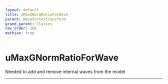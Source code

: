 ```yaml
---
layout: default
title: uMaxGNormRatioForWave
parent: WaveVortexTransform
grand_parent: Classes
nav_order: 166
mathjax: true
---
```


#  uMaxGNormRatioForWave

Needed to add and remove internal waves from the model


---

